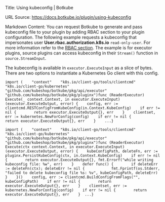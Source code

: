 Title: Using kubeconfig | Botkube

URL Source: https://docs.botkube.io/plugin/using-kubeconfig

Markdown Content:
You can request Botkube to generate and pass kubeconfig file to your plugin by adding RBAC section to your plugin configuration. The following example requests a kubeconfig that impersonates user **User.rbac.authorization.k8s.io** `read-only-user`. For more information refer to the [RBAC section](https://docs.botkube.io/configuration/rbac). The example is for executor plugins, source plugins can access kubeconfig in their `Stream()` function in `source.StreamInput`.

The kubeconfig is available in `executor.ExecuteInput` as a slice of bytes. There are two options to instantiate a Kubernetes Go client with this config.

    import (    "context"    "k8s.io/client-go/tools/clientcmd"    "k8s.io/client-go/kubernetes"    "github.com/kubeshop/botkube/pkg/api/executor"    "github.com/kubeshop/botkube/pkg/pluginx")func (ReaderExecutor) Execute(_ context.Context, in executor.ExecuteInput) (executor.ExecuteOutput, error) {    config, err := clientcmd.RESTConfigFromKubeConfig(in.Context.KubeConfig)    if err != nil {        return executor.ExecuteOutput{}, err    }    clientset, err := kubernetes.NewForConfig(config)    if err != nil {        return executor.ExecuteOutput{}, err    }    ...}

    import (    "context"    "k8s.io/client-go/tools/clientcmd"    "k8s.io/client-go/kubernetes"    "github.com/kubeshop/botkube/pkg/api/executor"    "github.com/kubeshop/botkube/pkg/pluginx")func (ReaderExecutor) Execute(ctx context.Context, in executor.ExecuteInput) (executor.ExecuteOutput, error) {    kubeConfigPath, deleteFn, err := pluginx.PersistKubeConfig(ctx, in.Context.KubeConfig)    if err != nil {        return executor.ExecuteOutput{}, fmt.Errorf("while writing kubeconfig file: %w", err)    }    defer func() {        if deleteErr := deleteFn(ctx); deleteErr != nil {            fmt.Fprintf(os.Stderr, "failed to delete kubeconfig file %s: %v", kubeConfigPath, deleteErr)        }    }()    config, err := clientcmd.BuildConfigFromFlags("", kubeConfigPath)    if err != nil {        return executor.ExecuteOutput{}, err    }    clientset, err := kubernetes.NewForConfig(config)    if err != nil {        return executor.ExecuteOutput{}, err    }  ...}
